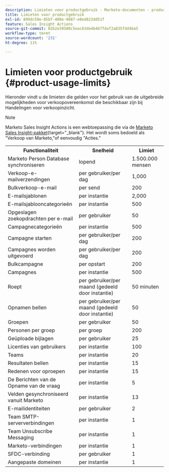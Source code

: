 ```yaml
---
description: Limieten voor productgebruik - Marketo-documenten - productdocumentatie
title: Limieten voor productgebruik
exl-id: 899dc59e-85bf-408e-9687-e0ed823dd51f
feature: Sales Insight Actions
source-git-commit: 02b2e39580c5eac63de4b4b7fdaf2a835fdd4ba5
workflow-type: tm+mt
source-wordcount: '231'
ht-degree: 11%

---
```


# Limieten voor productgebruik {#product-usage-limits}

Hieronder vindt u de limieten die gelden voor het gebruik van de uitgebreide mogelijkheden voor verkoopovereenkomst die beschikbaar zijn bij Handelingen voor verkoopinzicht.

>[!NOTE]
>
>Marketo Sales Insight Actions is een webtoepassing die via de [Marketo Sales Insight-pakket](/help/marketo/product-docs/marketo-sales-insight/msi-for-salesforce/installation/install-marketo-sales-insight-package-in-salesforce-appexchange.md){target="_blank"}. Het wordt soms bedoeld als &quot;Verkoop van Marketo,&quot;of eenvoudig &quot;Acties.&quot;

<table>
  <th>Functionaliteit</th>
  <th>Snelheid</th>
  <th>Limiet</th>
 <tr>
  <td>Marketo Person Database synchroniseren</td>
  <td>lopend</td>
  <td>1.500.000 mensen</td>
 </tr>
 <tr>
  <td>Verkoop-e-mailverzendingen</td>
  <td>per gebruiker/per dag</td>
  <td>1,000</td>
 </tr>
 <tr>
  <td>Bulkverkoop-e-mail</td>
  <td>per send</td>
  <td>200</td>
 </tr>
 <tr>
  <td>E-mailsjablonen</td>
  <td>per instantie</td>
  <td>2,000</td>
 </tr>
 <tr>
  <td>E-mailsjablooncategorieën</td>
  <td>per instantie</td>
  <td>500</td>
 </tr>
 <tr>
  <td>Opgeslagen zoekopdrachten per e-mail</td>
  <td>per gebruiker</td>
  <td>50</td>
 </tr>
 <tr>
  <td>Campagnecategorieën</td>
  <td>per instantie</td>
  <td>500</td>
 </tr>
 <tr>
  <td>Campagne starten</td>
  <td>per gebruiker/per dag</td>
  <td>200</td>
 </tr>
 <tr>
  <td>Campagnes worden uitgevoerd</td>
  <td>per gebruiker/per dag</td>
  <td>200</td>
 </tr>
 <tr>
  <td>Bulkcampagne</td>
  <td>per opstart</td>
  <td>200</td>
 </tr>
 <tr>
  <td>Campagnes</td>
  <td>per instantie</td>
  <td>500</td>
 </tr>
  <td>Roept</td>
  <td>per gebruiker/per maand (gedeeld door instantie)</td>
  <td>50 minuten</td>
 </tr>
 <tr>
  <td>Opnamen bellen</td>
  <td>per gebruiker/per maand (gedeeld door instantie)</td>
  <td>50</td>
 </tr>
 <tr>
  <td>Groepen</td>
  <td>per gebruiker</td>
  <td>50</td>
 </tr>
 <tr>
  <td>Personen per groep</td>
  <td>per groep</td>
  <td>200</td>
 </tr>
 <tr>
  <td>Geüploade bijlagen</td>
  <td>per gebruiker</td>
  <td>25</td>
 </tr>
 <tr>
  <td>Licenties van gebruikers</td>
  <td>per instantie</td>
  <td>100</td>
 </tr>
 <tr>
  <td>Teams</td>
  <td>per instantie</td>
  <td>20</td>
 </tr>
 <tr>
  <td>Resultaten bellen</td>
  <td>per instantie</td>
  <td>15</td>
 </tr>
 <tr>
  <td>Redenen voor oproepen</td>
  <td>per instantie</td>
  <td>15</td>
 </tr>
 <tr>
  <td>De Berichten van de Opname van de vraag</td>
  <td>per instantie</td>
  <td>5</td>
 </tr>
 <tr>
  <td>Velden gesynchroniseerd vanuit Marketo</td>
  <td>per instantie</td>
  <td>13</td>
 </tr>
  <td>E-mailidentiteiten</td>
  <td>per gebruiker</td>
  <td>2</td>
 </tr>
 <tr>
  <td>Team SMTP-serververbindingen</td>
  <td>per instantie</td>
  <td>1</td>
 </tr>
 <tr>
  <td>Team Unsubscribe Messaging</td>
  <td>per instantie</td>
  <td>1</td>
 </tr>
 <tr>
  <td>Marketo-verbindingen</td>
  <td>per instantie</td>
  <td>1</td>
 </tr>
 <tr>
  <td>SFDC-verbinding</td>
  <td>per gebruiker</td>
  <td>1</td>
 </tr>
 <tr>
  <td>Aangepaste domeinen</td>
  <td>per instantie</td>
  <td>1</td>
 </tr>
</table>
